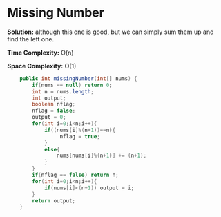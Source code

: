 # Missing Number
**Solution:** although this one is good, but we can simply sum them up and find the left one.

**Time Complexity:** O(n)

**Space Complexity:** O(1)


```java
    public int missingNumber(int[] nums) {
        if(nums == null) return 0;
        int n = nums.length;
        int output;
        boolean nflag;
        nflag = false;
        output = 0;
        for(int i=0;i<n;i++){
            if((nums[i]%(n+1))==n){
                 nflag = true;
            }
            else{
                nums[nums[i]%(n+1)] += (n+1);
            }
        }
        if(nflag == false) return n;
        for(int i=0;i<n;i++){
            if(nums[i]<(n+1)) output = i;
        }
        return output;
    }
```